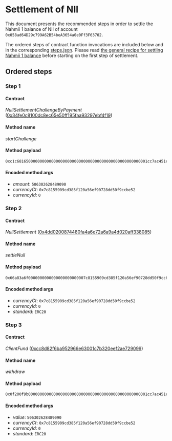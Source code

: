 # Settlement of NII
This document presents the recommended steps in order to settle the Nahmii 1 balance of NII of account `0x058ad64D29c799A62B54beA3654a0e0Ff3F63702`.

The ordered steps of contract function invocations are included below and in the corresponding [steps.json](./steps.json). Please read [the general recipe for settling Nahmii 1 balance](../../README.md) before starting on the first step of settlement.
## Ordered steps
### Step 1
#### Contract
*NullSettlementChallengeByPayment* ([0x34fe0c8100dc8ec65e50ff195faa93297ebf4f19](https://etherscan.io/address/0x34fe0c8100dc8ec65e50ff195faa93297ebf4f19#code))
#### Method name
*startChallenge*
#### Method payload
```
0xc1c681650000000000000000000000000000000000000000000000000001cc7ac451e7820000000000000000000000007c8155909cd385f120a56ef90728dd50f9ccbe520000000000000000000000000000000000000000000000000000000000000000
```
#### Encoded method args
* *amount*: `506302628489090`
* *currencyCt*: `0x7c8155909cd385f120a56ef90728dd50f9ccbe52`
* *currencyId*: `0`
### Step 2
#### Contract
*NullSettlement* ([0x4dd0200874480fa4a6e72a6a9a4d020aff338085](https://etherscan.io/address/0x4dd0200874480fa4a6e72a6a9a4d020aff338085#code))
#### Method name
*settleNull*
#### Method payload
```
0x66a83a6f0000000000000000000000007c8155909cd385f120a56ef90728dd50f9ccbe520000000000000000000000000000000000000000000000000000000000000000000000000000000000000000000000000000000000000000000000000000006000000000000000000000000000000000000000000000000000000000000000054552433230000000000000000000000000000000000000000000000000000000
```
#### Encoded method args
* *currencyCt*: `0x7c8155909cd385f120a56ef90728dd50f9ccbe52`
* *currencyId*: `0`
* *standard*: `ERC20`
### Step 3
#### Contract
*ClientFund* ([0xcc8d82f6ba952966e63001c7b320eef2ae729099](https://etherscan.io/address/0xcc8d82f6ba952966e63001c7b320eef2ae729099#code))
#### Method name
*withdraw*
#### Method payload
```
0x0f200f9b0000000000000000000000000000000000000000000000000001cc7ac451e7820000000000000000000000007c8155909cd385f120a56ef90728dd50f9ccbe520000000000000000000000000000000000000000000000000000000000000000000000000000000000000000000000000000000000000000000000000000008000000000000000000000000000000000000000000000000000000000000000054552433230000000000000000000000000000000000000000000000000000000
```
#### Encoded method args
* *value*: `506302628489090`
* *currencyCt*: `0x7c8155909cd385f120a56ef90728dd50f9ccbe52`
* *currencyId*: `0`
* *standard*: `ERC20`
